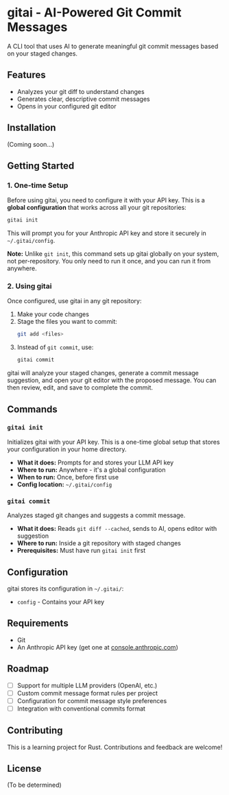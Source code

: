 # gitai - AI-Powered Git Commit Messages

A CLI tool that uses AI to generate meaningful git commit messages based on your staged changes.

## Features

- Analyzes your git diff to understand changes
- Generates clear, descriptive commit messages
- Opens in your configured git editor

## Installation

(Coming soon...)

## Getting Started

### 1. One-time Setup

Before using gitai, you need to configure it with your API key. This is a **global configuration** that works across all your git repositories:

```bash
gitai init
```

This will prompt you for your Anthropic API key and store it securely in `~/.gitai/config`.

**Note:** Unlike `git init`, this command sets up gitai globally on your system, not per-repository. You only need to run it once, and you can run it from anywhere.

### 2. Using gitai

Once configured, use gitai in any git repository:

1. Make your code changes
2. Stage the files you want to commit:
   ```bash
   git add <files>
   ```
3. Instead of `git commit`, use:
   ```bash
   gitai commit
   ```

gitai will analyze your staged changes, generate a commit message suggestion, and open your git editor with the proposed message. You can then review, edit, and save to complete the commit.

## Commands

### `gitai init`
Initializes gitai with your API key. This is a one-time global setup that stores your configuration in your home directory.

- **What it does:** Prompts for and stores your LLM API key
- **Where to run:** Anywhere - it's a global configuration
- **When to run:** Once, before first use
- **Config location:** `~/.gitai/config`

### `gitai commit`
Analyzes staged git changes and suggests a commit message.

- **What it does:** Reads `git diff --cached`, sends to AI, opens editor with suggestion
- **Where to run:** Inside a git repository with staged changes
- **Prerequisites:** Must have run `gitai init` first

## Configuration

gitai stores its configuration in `~/.gitai/`:
- `config` - Contains your API key

## Requirements

- Git
- An Anthropic API key (get one at [console.anthropic.com](https://console.anthropic.com))

## Roadmap

- [ ] Support for multiple LLM providers (OpenAI, etc.)
- [ ] Custom commit message format rules per project
- [ ] Configuration for commit message style preferences
- [ ] Integration with conventional commits format

## Contributing

This is a learning project for Rust. Contributions and feedback are welcome!

## License

(To be determined)